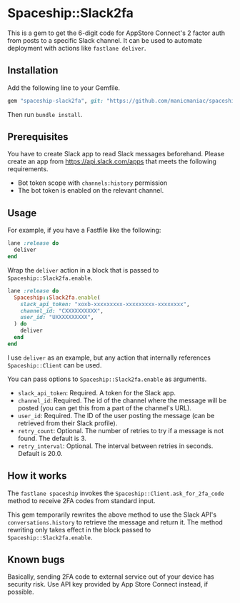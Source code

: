 # Spaceship::Slack2fa

This is a gem to get the 6-digit code for AppStore Connect's 2 factor auth from posts to a specific Slack channel.
It can be used to automate deployment with actions like `fastlane deliver`.

## Installation

Add the following line to your Gemfile.

```ruby
gem "spaceship-slack2fa", git: "https://github.com/manicmaniac/spaceship-slack2fa.git"
```

Then run `bundle install`.


## Prerequisites

You have to create Slack app to read Slack messages beforehand.
Please create an app from https://api.slack.com/apps that meets the following requirements.

- Bot token scope with `channels:history` permission
- The bot token is enabled on the relevant channel.

## Usage

For example, if you have a Fastfile like the following:

```ruby
lane :release do
  deliver
end
````

Wrap the `deliver` action in a block that is passed to `Spaceship::Slack2fa.enable`.

```ruby
lane :release do
  Spaceship::Slack2fa.enable(
    slack_api_token: "xoxb-xxxxxxxxx-xxxxxxxxx-xxxxxxxx",
    channel_id: "CXXXXXXXXXX",
    user_id: "UXXXXXXXXXX",
  ) do
    deliver
  end
end
````

I use `deliver` as an example, but any action that internally references `Spaceship::Client` can be used.

You can pass options to `Spaceship::Slack2fa.enable` as arguments.

- `slack_api_token`: Required. A token for the Slack app.
- `channel_id`: Required. The id of the channel where the message will be posted (you can get this from a part of the channel's URL).
- `user_id`: Required. The ID of the user posting the message (can be retrieved from their Slack profile).
- `retry_count`: Optional. The number of retries to try if a message is not found. The default is 3.
- `retry_interval`: Optional. The interval between retries in seconds. Default is 20.0.

## How it works

The `fastlane spaceship` invokes the `Spaceship::Client.ask_for_2fa_code` method to receive 2FA codes from standard input.

This gem temporarily rewrites the above method to use the Slack API's `conversations.history` to retrieve the message and return it.
The method rewriting only takes effect in the block passed to `Spaceship::Slack2fa.enable`.

## Known bugs

Basically, sending 2FA code to external service out of your device has security risk.
Use API key provided by App Store Connect instead, if possible.
